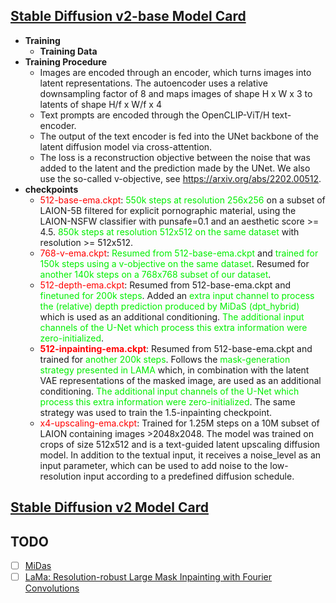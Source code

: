 ## [Stable Diffusion v2-base Model Card](https://huggingface.co/stabilityai/stable-diffusion-2-base)

* **Training**
  * **Training Data**
* **Training Procedure**
  * Images are encoded through an encoder, which turns images into latent representations. The autoencoder uses a relative downsampling factor of 8 and maps images of shape H x W x 3 to latents of shape H/f x W/f x 4
  * Text prompts are encoded through the OpenCLIP-ViT/H text-encoder.
  * The output of the text encoder is fed into the UNet backbone of the latent diffusion model via cross-attention.
  * The loss is a reconstruction objective between the noise that was added to the latent and the prediction made by the UNet. We also use the so-called v-objective, see https://arxiv.org/abs/2202.00512.
* **checkpoints**
  * <font color='red'>512-base-ema.ckpt</font>: <font color='gree'>550k steps at resolution 256x256</font> on a subset of LAION-5B filtered for explicit pornographic material, using the LAION-NSFW classifier with punsafe=0.1 and an aesthetic score >= 4.5. <font color='gree'>850k steps at resolution 512x512 on the same dataset</font> with resolution >= 512x512.
  *  <font color='red'>768-v-ema.ckpt</font>: <font color='gree'>Resumed from 512-base-ema.ckpt</font> and <font color='gree'>trained for 150k steps using a v-objective on the same dataset</font>. Resumed for <font color='gree'>another 140k steps on a 768x768 subset of our dataset</font>.
  *  <font color='red'>512-depth-ema.ckpt</font>: Resumed from 512-base-ema.ckpt and <font color='gree'>finetuned for 200k steps</font>. Added an <font color='gree'>extra input channel to process the (relative) depth prediction produced by MiDaS (dpt_hybrid)</font> which is used as an additional conditioning. <font color='gree'>The additional input channels of the U-Net which process this extra information were zero-initialized</font>.
  *  **<font color='red'>512-inpainting-ema.ckpt</font>**: Resumed from 512-base-ema.ckpt and trained for <font color='gree'>another 200k steps</font>. Follows the <font color='gree'>mask-generation strategy presented in LAMA</font> which, in combination with the latent VAE representations of the masked image, are used as an additional conditioning. <font color='gree'>The additional input channels of the U-Net which process this extra information were zero-initialized</font>. The same strategy was used to train the 1.5-inpainting checkpoint.
  *  <font color='red'>x4-upscaling-ema.ckpt</font>: Trained for 1.25M steps on a 10M subset of LAION containing images >2048x2048. The model was trained on crops of size 512x512 and is a text-guided latent upscaling diffusion model. In addition to the textual input, it receives a noise_level as an input parameter, which can be used to add noise to the low-resolution input according to a predefined diffusion schedule.

## [Stable Diffusion v2 Model Card](https://huggingface.co/stabilityai/stable-diffusion-2)

## TODO
- [ ] [MiDas](https://github.com/isl-org/MiDaS)
- [ ] [LaMa: Resolution-robust Large Mask Inpainting with Fourier Convolutions](https://github.com/advimman/lama)
